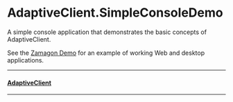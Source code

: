 # AdaptiveClient.SimpleConsoleDemo
A simple console application that demonstrates the basic concepts of AdaptiveClient.

See the [Zamagon Demo](https://github.com/leaderanalytics/AdaptiveClient.EntityFramework.Zamagon) for an example of working Web and desktop applications.

---

#### [AdaptiveClient](https://github.com/leaderanalytics/AdaptiveClient)

---
